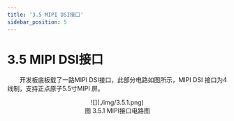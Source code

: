 ```yaml
---
title: '3.5 MIPI DSI接口'
sidebar_position: 5
---
```


# 3.5 MIPI DSI接口

&emsp;&emsp;开发板底板载了一路MIPI DSI接口，此部分电路如图所示，MIPI DSI 接口为4线制，支持正点原子5.5寸MIPI 屏。

<center>
![](./img/3.5.1.png)<br />
图 3.5.1 MIPI接口电路图
</center>



